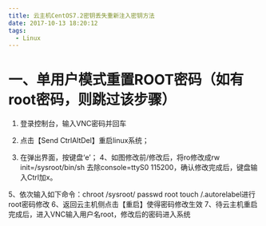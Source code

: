 ```yaml
---
title: 云主机CentOS7.2密钥丢失重新注入密钥方法
date: 2017-10-13 18:20:12
tags:
  - Linux
---
```


# 一、单用户模式重置ROOT密码（如有root密码，则跳过该步骤）

1. 登录控制台，输入VNC密码并回车

2. 点击【Send CtrlAltDel】重启linux系统；
3. 在弹出界面，按键盘‘e’；
4、如图修改前/修改后，将ro修改成rw init=/sysroot/bin/sh  去除console=ttyS0 115200，确认修改完成后，键盘输入Ctrl加x。

5、依次输入如下命令：chroot /sysroot/   passwd root  touch /.autorelabel进行root密码修改
6、返回云主机侧点击【重启】使得密码修改生效
7、待云主机重启完成后，进入VNC输入用户名root，修改后的密码进入系统
